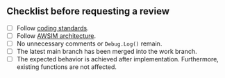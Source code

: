 ## Checklist before requesting a review
- [ ] Follow [coding standards](https://tier4.github.io/AWSIM/DeveloperGuide/CodingStandards/).
- [ ] Follow [AWSIM architecture](https://tier4.github.io/AWSIM/DeveloperGuide/Architecture/).
- [ ] No unnecessary comments or `Debug.Log()` remain.
- [ ] The latest main branch has been merged into the work branch.
- [ ] The expected behavior is achieved after implementation. Furthermore, existing functions are not affected.
